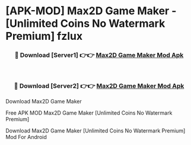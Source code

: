 # [APK-MOD] Max2D  Game Maker - [Unlimited Coins No Watermark Premium] fzlux



<div align="center">
<h3>🔴 Download [Server1] 👉👉 <a href="https://momento.my/?title=Max2D__Game_Maker">Max2D  Game Maker Mod Apk</a></h3><br>

<h3>🔴 Download [Server2] 👉👉 <a href="https://momento.my/?title=Max2D__Game_Maker">Max2D  Game Maker Mod Apk</a></h3>
</div>



Download Max2D  Game Maker 

Free APK MOD Max2D  Game Maker [Unlimited Coins No Watermark Premium]

Download Max2D  Game Maker [Unlimited Coins No Watermark Premium] Mod For Android
